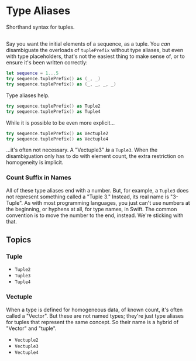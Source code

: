 # Type Aliases 

Shorthand syntax for tuples.

## 

Say you want the initial elements of a sequence, as a tuple. You *can* disambiguate the overloads of `tuplePrefix` without type aliases, but even with type placeholders, that's not the easiest thing to make sense of, or to ensure it's been written correctly:

```swift
let sequence = 1...5
try sequence.tuplePrefix() as (_, _)
try sequence.tuplePrefix() as (_, _, _, _)
```

Type aliases help.

```swift
try sequence.tuplePrefix() as Tuple2
try sequence.tuplePrefix() as Tuple4
```

While it is possible to be even more explicit…

```swift
try sequence.tuplePrefix() as Vectuple2
try sequence.tuplePrefix() as Vectuple4
```

…it's often not necessary. A "Vectuple3" ***is*** a `Tuple3`. When the disambiguation only has to do with element count, the extra restriction on homogeneity is implicit.

### Count Suffix in Names

All of these type aliases end with a number. But, for example, a `Tuple3` does not represent something called a "Tuple 3." Instead, its real name is "3-Tuple". As with most programming languages, you just can't use numbers at the beginning, or hyphens at all, for type names, in Swift. The common convention is to move the number to the end, instead. We're sticking with that.

## Topics

### Tuple
- ``Tuple2``
- ``Tuple3``
- ``Tuple4``

### Vectuple

When a type is defined for homogeneous data, of known count, it's often called a "Vector". But these are not named types; they're just type aliases for tuples that represent the same concept. So their name is a hybrid of "Vector" and "tuple".

- ``Vectuple2``
- ``Vectuple3``
- ``Vectuple4``
